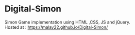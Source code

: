 # Digital-Simon
Simon Game implementation using HTML ,CSS, JS and jQuery.
<br>
Hosted at : https://malav22.github.io/Digital-Simon/

